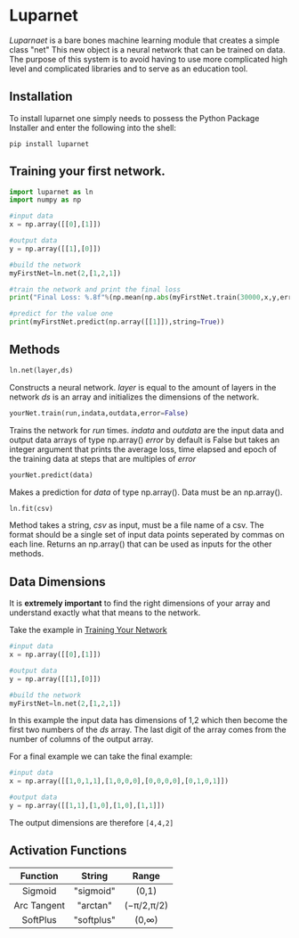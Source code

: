 # Luparnet
  *Luparnaet* is a bare bones machine learning module that creates a simple class "net" 
This new object is a neural network that can be trained on data. The purpose of this 
system is to avoid having to use more complicated high level and complicated libraries
and to serve as an education tool.

## Installation
To install luparnet one simply needs to possess the Python Package Installer
and enter the following into the shell:
```
pip install luparnet
```

## Training your first network.

```python
import luparnet as ln
import numpy as np

#input data
x = np.array([[0],[1]])

#output data
y = np.array([[1],[0]])

#build the network
myFirstNet=ln.net(2,[1,2,1])

#train the network and print the final loss
print("Final Loss: %.8f"%(np.mean(np.abs(myFirstNet.train(30000,x,y,error=5000)))))

#predict for the value one
print(myFirstNet.predict(np.array([[1]]),string=True))
```

## Methods
```python
ln.net(layer,ds)
```
Constructs a neural network.
*layer* is equal to the amount of layers in the network
*ds* is an array and initializes the dimensions of the network.

```python
yourNet.train(run,indata,outdata,error=False)
```
Trains the network for *run* times.
*indata* and *outdata* are the input data and output data arrays of type np.array()
*error* by default is False but takes an integer argument that prints the average 
loss, time elapsed and epoch of the training data at steps that are multiples of
*error*

```python
yourNet.predict(data)
```
Makes a prediction for *data* of type np.array(). Data must be an np.array().

```python
ln.fit(csv)
```
Method takes a string, *csv* as input, must be a file name of a csv. The format
should be a single set of input data points seperated by commas on each line. 
Returns an np.array() that can be used as inputs for the other methods.




## Data Dimensions
It is **extremely important** to find the right dimensions of your array and 
understand exactly what that means to the network.

Take the example in [Training Your Network](#training-your-first-network)

```python
#input data
x = np.array([[0],[1]])

#output data
y = np.array([[1],[0]])

#build the network
myFirstNet=ln.net(2,[1,2,1])
```
In this example the input data has dimensions of 1,2 which then become the
first two numbers of the *ds* array. The last digit of the array comes from 
the number of columns of the output array. 

For a final example we can take the final example:
```python
#input data
x = np.array([[1,0,1,1],[1,0,0,0],[0,0,0,0],[0,1,0,1]])

#output data
y = np.array([[1,1],[1,0],[1,0],[1,1]])
```
The output dimensions are therefore 
```[4,4,2]```

## Activation Functions

| Function      | String        | Range |
|:-------------:|:-------------:|:-----:|
| Sigmoid       | "sigmoid"     |  (0,1) |
| Arc Tangent   | "arctan"      |  (−π/2,π/2) |
| SoftPlus      | "softplus"    |  (0,∞) |



